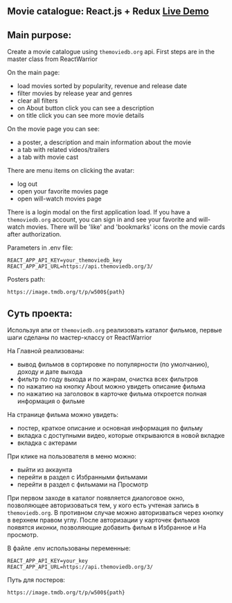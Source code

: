## Movie catalogue: React.js + Redux [Live Demo](https://tereshka.github.io/movie-catalogue)

## Main purpose:
Create a movie catalogue using `themoviedb.org` api. First steps are in the master class from ReactWarrior

On the main page:
- load movies sorted by popularity, revenue and release date
- filter movies by release year and genres
- clear all filters
- on About button click you can see a description
- on title click you can see more movie details

On the movie page you can see:
- a poster, a description and main information about the movie
- a tab with related videos/trailers
- a tab with movie cast

There are menu items on clicking the avatar:
- log out
- open your favorite movies page
- open will-watch movies page

There is a login modal on the first application load. If you have a `themoviedb.org` account, you can sign in and see your favorite and will-watch movies. There will be 'like' and 'bookmarks' icons on the movie cards after authorization.

Parameters in .env file:
```
REACT_APP_API_KEY=your_themoviedb_key
REACT_APP_API_URL=https://api.themoviedb.org/3/
```

Posters path:
```
https://image.tmdb.org/t/p/w500${path}
```

## Суть проекта:
Используя апи от `themoviedb.org` реализовать каталог фильмов, первые шаги сделаны по мастер-классу от ReactWarrior

На Главной реализованы:
- вывод фильмов в сортировке по популярности (по умолчанию), доходу и дате выхода
- фильтр по году выхода и по жанрам, очистка всех фильтров
- по нажатию на кнопку About можно увидеть описание фильма
- по нажатию на заголовок в карточке фильма откроется полная информация о фильме

На странице фильма можно увидеть:
- постер, краткое описание и основная информация по фильму
- вкладка с доступными видео, которые открываются в новой вкладке
- вкладка с актерами

При клике на пользователя в меню можно:
- выйти из аккаунта
- перейти в раздел с Избранными фильмами
- перейти в раздел с фильмами на Просмотр

При первом заходе в каталог появляется диалоговое окно, позволяющее авторизоваться тем, у кого есть учтеная запись в `themoviedb.org`. В противном случае можно авторизваться через кнопку в верхнем правом углу. После авторизации у карточек фильмов появятся иконки, позволяющие добавить фильм в Избранное и На просмотр.

В файле .env использованы переменные:
```
REACT_APP_API_KEY=your_key
REACT_APP_API_URL=https://api.themoviedb.org/3/
```

Путь для постеров:
```
https://image.tmdb.org/t/p/w500${path}
```
